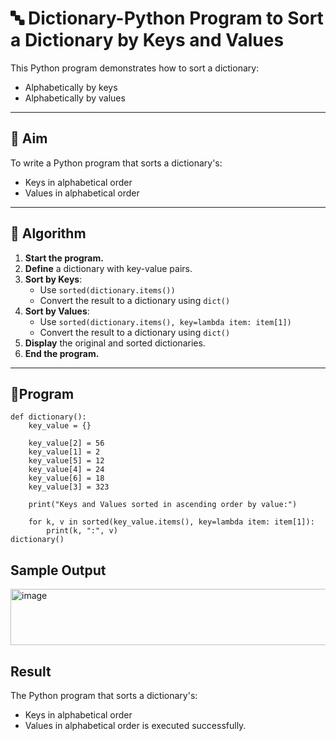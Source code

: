 # 🔤 Dictionary-Python Program to Sort a Dictionary by Keys and Values

This Python program demonstrates how to sort a dictionary:
- Alphabetically by keys
- Alphabetically by values

---

## 🎯 Aim

To write a Python program that sorts a dictionary's:
- Keys in alphabetical order
- Values in alphabetical order

---

## 🧠 Algorithm

1. **Start the program.**
2. **Define** a dictionary with key-value pairs.
3. **Sort by Keys**:
   - Use `sorted(dictionary.items())`
   - Convert the result to a dictionary using `dict()`
4. **Sort by Values**:
   - Use `sorted(dictionary.items(), key=lambda item: item[1])`
   - Convert the result to a dictionary using `dict()`
5. **Display** the original and sorted dictionaries.
6. **End the program.**

---

## 🧪Program
```
def dictionary():     
    key_value = {}    

    key_value[2] = 56       
    key_value[1] = 2 
    key_value[5] = 12 
    key_value[4] = 24 
    key_value[6] = 18      
    key_value[3] = 323 

    print("Keys and Values sorted in ascending order by value:")

    for k, v in sorted(key_value.items(), key=lambda item: item[1]):
        print(k, ":", v)
dictionary()

```

## Sample Output

<img width="522" height="90" alt="image" src="https://github.com/user-attachments/assets/e3103511-20e8-44c1-9503-9ee02d3695c5" />


## Result
The Python program that sorts a dictionary's:
- Keys in alphabetical order
- Values in alphabetical order is executed successfully.


